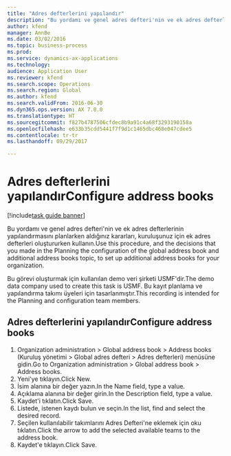 ```yaml
--- 
title: "Adres defterlerini yapılandır"
description: "Bu yordamı ve genel adres defteri'nin ve ek adres defterlerinin yapılandırmasını planlarken aldığınız kararları, kuruluşunuz için ek adres defterleri oluştururken kullanın."
author: kfend
manager: AnnBe
ms.date: 03/02/2016
ms.topic: business-process
ms.prod: 
ms.service: dynamics-ax-applications
ms.technology: 
audience: Application User
ms.reviewer: kfend
ms.search.scope: Operations
ms.search.region: Global
ms.author: kfend
ms.search.validFrom: 2016-06-30
ms.dyn365.ops.version: AX 7.0.0
ms.translationtype: HT
ms.sourcegitcommit: f827b4787506cfdec8b9a91c4a68f3293190158a
ms.openlocfilehash: e633b35cdd5441f7f9d1c1465dbc468e047cdee5
ms.contentlocale: tr-tr
ms.lasthandoff: 09/29/2017

---
```

# <a name="configure-address-books"></a><span data-ttu-id="984db-103">Adres defterlerini yapılandır</span><span class="sxs-lookup"><span data-stu-id="984db-103">Configure address books</span></span>

[!include[task guide banner](../../includes/task-guide-banner.md)]

<span data-ttu-id="984db-104">Bu yordamı ve genel adres defteri'nin ve ek adres defterlerinin yapılandırmasını planlarken aldığınız kararları, kuruluşunuz için ek adres defterleri oluştururken kullanın.</span><span class="sxs-lookup"><span data-stu-id="984db-104">Use this procedure, and the decisions that you made in the Planning the configuration of the global address book and additional address books topic, to set up additional address books for your organization.</span></span>

<span data-ttu-id="984db-105">Bu görevi oluşturmak için kullanılan demo veri şirketi USMF'dir.</span><span class="sxs-lookup"><span data-stu-id="984db-105">The demo data company used to create this task is USMF.</span></span> <span data-ttu-id="984db-106">Bu kayıt planlama ve yapılandırma takımı üyeleri için tasarlanmıştır.</span><span class="sxs-lookup"><span data-stu-id="984db-106">This recording is intended for the Planning and configuration team members.</span></span>


## <a name="configure-address-books"></a><span data-ttu-id="984db-107">Adres defterlerini yapılandır</span><span class="sxs-lookup"><span data-stu-id="984db-107">Configure address books</span></span>
1. <span data-ttu-id="984db-108">Organization administration > Global address book > Address books (Kuruluş yönetimi > Global adres defteri > Adres defterleri) menüsüne gidin.</span><span class="sxs-lookup"><span data-stu-id="984db-108">Go to Organization administration > Global address book > Address books.</span></span>
2. <span data-ttu-id="984db-109">Yeni'ye tıklayın.</span><span class="sxs-lookup"><span data-stu-id="984db-109">Click New.</span></span>
3. <span data-ttu-id="984db-110">İsim alanına bir değer yazın.</span><span class="sxs-lookup"><span data-stu-id="984db-110">In the Name field, type a value.</span></span>
4. <span data-ttu-id="984db-111">Açıklama alanına bir değer girin.</span><span class="sxs-lookup"><span data-stu-id="984db-111">In the Description field, type a value.</span></span>
5. <span data-ttu-id="984db-112">Kaydet'i tıklatın.</span><span class="sxs-lookup"><span data-stu-id="984db-112">Click Save.</span></span>
6. <span data-ttu-id="984db-113">Listede, istenen kaydı bulun ve seçin.</span><span class="sxs-lookup"><span data-stu-id="984db-113">In the list, find and select the desired record.</span></span>
7. <span data-ttu-id="984db-114">Seçilen kullanılabilir takımlarını Adres Defteri'ne eklemek için oku tıklatın.</span><span class="sxs-lookup"><span data-stu-id="984db-114">Click the arrow to add the selected available teams to the address book.</span></span>
8. <span data-ttu-id="984db-115">Kaydet'e tıklayın.</span><span class="sxs-lookup"><span data-stu-id="984db-115">Click Save.</span></span>


